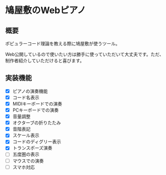 # 鳩屋敷のWebピアノ

## 概要
ポピュラーコード理論を教える際に鳩屋敷が使うツール。

Web公開しているので使いたい方は勝手に使っていただいて大丈夫です。ただ、制作者紹介していただけると喜びます。

## 実装機能
- [x] ピアノの演奏機能
- [x] コード名表示
- [x] MIDIキーボードでの演奏
- [x] PCキーボードでの演奏
- [x] 音量調整
- [x] オクターブの折りたたみ
- [x] 音階表記
- [x] スケール表示
- [x] コードのディグリー表示
- [x] トランスポーズ演奏
- [ ] 五度圏の表示
- [ ] マウスでの演奏
- [ ] スマホ対応
